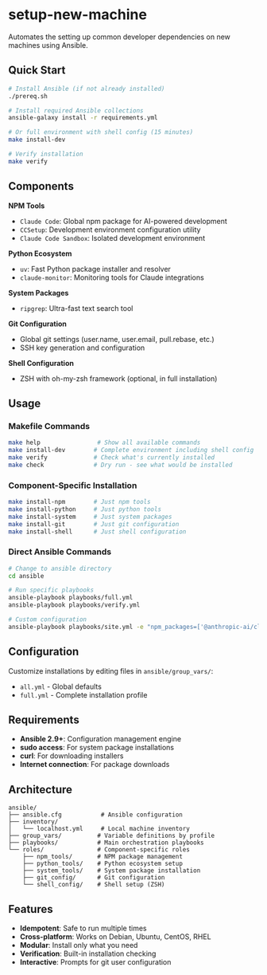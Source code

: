 # setup-new-machine

Automates the setting up common developer dependencies on new machines using Ansible.

## Quick Start

```bash
# Install Ansible (if not already installed)
./prereq.sh

# Install required Ansible collections
ansible-galaxy install -r requirements.yml

# Or full environment with shell config (15 minutes)
make install-dev

# Verify installation
make verify
```

## Components

**NPM Tools**
- `Claude Code`: Global npm package for AI-powered development
- `CCSetup`: Development environment configuration utility  
- `Claude Code Sandbox`: Isolated development environment

**Python Ecosystem**
- `uv`: Fast Python package installer and resolver
- `claude-monitor`: Monitoring tools for Claude integrations

**System Packages**
- `ripgrep`: Ultra-fast text search tool

**Git Configuration**
- Global git settings (user.name, user.email, pull.rebase, etc.)
- SSH key generation and configuration

**Shell Configuration** 
- ZSH with oh-my-zsh framework (optional, in full installation)

## Usage

### Makefile Commands

```bash
make help                # Show all available commands
make install-dev        # Complete environment including shell config
make verify             # Check what's currently installed
make check              # Dry run - see what would be installed
```

### Component-Specific Installation

```bash
make install-npm        # Just npm tools
make install-python     # Just python tools  
make install-system     # Just system packages
make install-git        # Just git configuration
make install-shell      # Just shell configuration
```

### Direct Ansible Commands

```bash
# Change to ansible directory
cd ansible

# Run specific playbooks
ansible-playbook playbooks/full.yml
ansible-playbook playbooks/verify.yml

# Custom configuration
ansible-playbook playbooks/site.yml -e "npm_packages=['@anthropic-ai/claude-code']"
```

## Configuration

Customize installations by editing files in `ansible/group_vars/`:

- `all.yml` - Global defaults
- `full.yml` - Complete installation profile

## Requirements

- **Ansible 2.9+**: Configuration management engine
- **sudo access**: For system package installations
- **curl**: For downloading installers
- **Internet connection**: For package downloads

## Architecture

```
ansible/
├── ansible.cfg           # Ansible configuration
├── inventory/           
│   └── localhost.yml     # Local machine inventory
├── group_vars/          # Variable definitions by profile
├── playbooks/           # Main orchestration playbooks
└── roles/               # Component-specific roles
    ├── npm_tools/       # NPM package management
    ├── python_tools/    # Python ecosystem setup
    ├── system_tools/    # System package installation
    ├── git_config/      # Git configuration
    └── shell_config/    # Shell setup (ZSH)
```

## Features

- **Idempotent**: Safe to run multiple times
- **Cross-platform**: Works on Debian, Ubuntu, CentOS, RHEL
- **Modular**: Install only what you need
- **Verification**: Built-in installation checking
- **Interactive**: Prompts for git user configuration